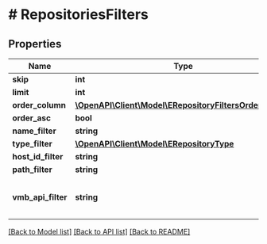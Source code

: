 # # RepositoriesFilters

## Properties

Name | Type | Description | Notes
------------ | ------------- | ------------- | -------------
**skip** | **int** |  | [optional]
**limit** | **int** |  | [optional]
**order_column** | [**\OpenAPI\Client\Model\ERepositoryFiltersOrderColumn**](ERepositoryFiltersOrderColumn.md) |  | [optional]
**order_asc** | **bool** |  | [optional]
**name_filter** | **string** |  | [optional]
**type_filter** | [**\OpenAPI\Client\Model\ERepositoryType**](ERepositoryType.md) |  | [optional]
**host_id_filter** | **string** |  | [optional]
**path_filter** | **string** |  | [optional]
**vmb_api_filter** | **string** | VmbApiFilterModel as json serialized in base64 format (see VmbApiFilterModel) | [optional]

[[Back to Model list]](../../README.md#models) [[Back to API list]](../../README.md#endpoints) [[Back to README]](../../README.md)
